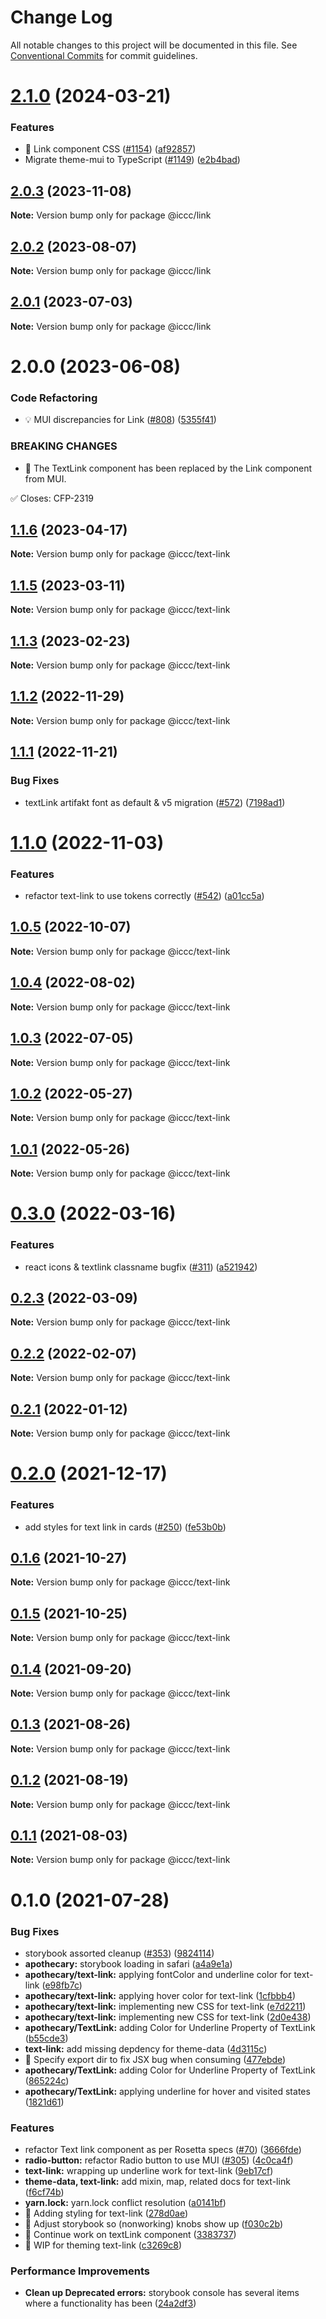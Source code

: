 # Change Log

All notable changes to this project will be documented in this file.
See [Conventional Commits](https://conventionalcommits.org) for commit guidelines.

# [2.1.0](https://git.autodesk.com/dpe/iccc/compare/@iccc/link@2.0.3...@iccc/link@2.1.0) (2024-03-21)


### Features

* 🎸 Link component CSS ([#1154](https://git.autodesk.com/dpe/iccc/issues/1154)) ([af92857](https://git.autodesk.com/dpe/iccc/commits/af92857441e989108b735bc9b41104f470372240))
* Migrate theme-mui to TypeScript ([#1149](https://git.autodesk.com/dpe/iccc/issues/1149)) ([e2b4bad](https://git.autodesk.com/dpe/iccc/commits/e2b4bad4c0d8b5475ebca9fde1ba5768b57c3a6e))





## [2.0.3](https://git.autodesk.com/dpe/iccc/compare/@iccc/link@2.0.2...@iccc/link@2.0.3) (2023-11-08)

**Note:** Version bump only for package @iccc/link





## [2.0.2](https://git.autodesk.com//dpe/iccc/compare/@iccc/link@2.0.1...@iccc/link@2.0.2) (2023-08-07)

**Note:** Version bump only for package @iccc/link





## [2.0.1](https://git.autodesk.com//dpe/iccc/compare/@iccc/link@2.0.0...@iccc/link@2.0.1) (2023-07-03)

**Note:** Version bump only for package @iccc/link





# 2.0.0 (2023-06-08)


### Code Refactoring

* 💡 MUI discrepancies for Link ([#808](https://git.autodesk.com//dpe/iccc/issues/808)) ([5355f41](https://git.autodesk.com//dpe/iccc/commits/5355f41a3c761bf9fa7d87af6871b6feb68de673))


### BREAKING CHANGES

* 🧨 The TextLink component has been replaced by the Link component from MUI.

✅ Closes: CFP-2319





## [1.1.6](https://git.autodesk.com//dpe/iccc/compare/@iccc/text-link@1.1.5...@iccc/text-link@1.1.6) (2023-04-17)

**Note:** Version bump only for package @iccc/text-link





## [1.1.5](https://git.autodesk.com//dpe/iccc/compare/@iccc/text-link@1.1.2...@iccc/text-link@1.1.5) (2023-03-11)

**Note:** Version bump only for package @iccc/text-link





## [1.1.3](https://git.autodesk.com//dpe/iccc/compare/@iccc/text-link@1.1.2...@iccc/text-link@1.1.3) (2023-02-23)

**Note:** Version bump only for package @iccc/text-link





## [1.1.2](https://git.autodesk.com//dpe/iccc/compare/@iccc/text-link@1.1.1...@iccc/text-link@1.1.2) (2022-11-29)

**Note:** Version bump only for package @iccc/text-link





## [1.1.1](https://git.autodesk.com//dpe/iccc/compare/@iccc/text-link@1.1.0...@iccc/text-link@1.1.1) (2022-11-21)


### Bug Fixes

* textLink artifakt font as default & v5 migration ([#572](https://git.autodesk.com//dpe/iccc/issues/572)) ([7198ad1](https://git.autodesk.com//dpe/iccc/commits/7198ad1fb91905b1760242b779b79eff434d351c))





# [1.1.0](https://git.autodesk.com//dpe/iccc/compare/@iccc/text-link@1.0.5...@iccc/text-link@1.1.0) (2022-11-03)


### Features

* refactor text-link to use tokens correctly ([#542](https://git.autodesk.com//dpe/iccc/issues/542)) ([a01cc5a](https://git.autodesk.com//dpe/iccc/commits/a01cc5a4d9c2bd6a4cacaa963389cb38f3b86248))





## [1.0.5](https://git.autodesk.com//dpe/iccc/compare/@iccc/text-link@1.0.4...@iccc/text-link@1.0.5) (2022-10-07)

**Note:** Version bump only for package @iccc/text-link





## [1.0.4](https://git.autodesk.com//dpe/iccc/compare/@iccc/text-link@1.0.3...@iccc/text-link@1.0.4) (2022-08-02)

**Note:** Version bump only for package @iccc/text-link





## [1.0.3](https://git.autodesk.com//dpe/iccc/compare/@iccc/text-link@1.0.2...@iccc/text-link@1.0.3) (2022-07-05)

**Note:** Version bump only for package @iccc/text-link





## [1.0.2](https://git.autodesk.com//dpe/iccc/compare/@iccc/text-link@1.0.1...@iccc/text-link@1.0.2) (2022-05-27)

**Note:** Version bump only for package @iccc/text-link





## [1.0.1](https://git.autodesk.com//dpe/iccc/compare/@iccc/text-link@0.3.0...@iccc/text-link@1.0.1) (2022-05-26)

**Note:** Version bump only for package @iccc/text-link





# [0.3.0](https://git.autodesk.com//dpe/iccc/compare/@iccc/text-link@0.2.3...@iccc/text-link@0.3.0) (2022-03-16)


### Features

* react icons & textlink classname bugfix ([#311](https://git.autodesk.com//dpe/iccc/issues/311)) ([a521942](https://git.autodesk.com//dpe/iccc/commits/a52194266f477abe45538a4311c97d643fdfbe52))





## [0.2.3](https://git.autodesk.com//dpe/iccc/compare/@iccc/text-link@0.2.2...@iccc/text-link@0.2.3) (2022-03-09)

**Note:** Version bump only for package @iccc/text-link





## [0.2.2](https://git.autodesk.com//dpe/iccc/compare/@iccc/text-link@0.2.1...@iccc/text-link@0.2.2) (2022-02-07)

**Note:** Version bump only for package @iccc/text-link





## [0.2.1](https://git.autodesk.com//dpe/iccc/compare/@iccc/text-link@0.2.0...@iccc/text-link@0.2.1) (2022-01-12)

**Note:** Version bump only for package @iccc/text-link





# [0.2.0](https://git.autodesk.com//dpe/iccc/compare/@iccc/text-link@0.1.6...@iccc/text-link@0.2.0) (2021-12-17)


### Features

* add styles for text link in cards ([#250](https://git.autodesk.com//dpe/iccc/issues/250)) ([fe53b0b](https://git.autodesk.com//dpe/iccc/commits/fe53b0b75510e00cbfcfdf6b8c81e85768a587fa))





## [0.1.6](https://git.autodesk.com//dpe/iccc/compare/@iccc/text-link@0.1.5...@iccc/text-link@0.1.6) (2021-10-27)

**Note:** Version bump only for package @iccc/text-link





## [0.1.5](https://git.autodesk.com//dpe/iccc/compare/@iccc/text-link@0.1.4...@iccc/text-link@0.1.5) (2021-10-25)

**Note:** Version bump only for package @iccc/text-link





## [0.1.4](https://git.autodesk.com//dpe/iccc/compare/@iccc/text-link@0.1.3...@iccc/text-link@0.1.4) (2021-09-20)

**Note:** Version bump only for package @iccc/text-link





## [0.1.3](https://git.autodesk.com//dpe/iccc/compare/@iccc/text-link@0.1.2...@iccc/text-link@0.1.3) (2021-08-26)

**Note:** Version bump only for package @iccc/text-link





## [0.1.2](https://git.autodesk.com//dpe/iccc/compare/@iccc/text-link@0.1.1...@iccc/text-link@0.1.2) (2021-08-19)

**Note:** Version bump only for package @iccc/text-link





## [0.1.1](https://git.autodesk.com//dpe/iccc/compare/@iccc/text-link@0.1.0...@iccc/text-link@0.1.1) (2021-08-03)

**Note:** Version bump only for package @iccc/text-link





# 0.1.0 (2021-07-28)


### Bug Fixes

* storybook assorted cleanup ([#353](https://git.autodesk.com//dpe/iccc/issues/353)) ([9824114](https://git.autodesk.com//dpe/iccc/commits/9824114954bd5b1f3fd83b94f4fa57dd3ff63aa8))
* **apothecary:** storybook loading in safari ([a4a9e1a](https://git.autodesk.com//dpe/iccc/commits/a4a9e1a7866072247d00a7c53db4401075805548))
* **apothecary/text-link:** applying fontColor and underline color for text-link ([e98fb7c](https://git.autodesk.com//dpe/iccc/commits/e98fb7cdeb62c630c536d909d33962a67a1ca75e))
* **apothecary/text-link:** applying hover color for text-link ([1cfbbb4](https://git.autodesk.com//dpe/iccc/commits/1cfbbb4760847632ad2c7c80007e9363cb93f586))
* **apothecary/text-link:** implementing new CSS for text-link ([e7d2211](https://git.autodesk.com//dpe/iccc/commits/e7d2211e6d2b13373aef23b2e3c8ffb5ee214616))
* **apothecary/text-link:** implementing new CSS for text-link ([2d0e438](https://git.autodesk.com//dpe/iccc/commits/2d0e4384d8c99a9a0dbe2e2ad58d7cdf6e0c4272))
* **apothecary/TextLink:** adding Color for Underline Property of TextLink ([b55cde3](https://git.autodesk.com//dpe/iccc/commits/b55cde3635da61d316f0dce369db7784515dec26))
* **text-link:** add missing depdency for theme-data ([4d3115c](https://git.autodesk.com//dpe/iccc/commits/4d3115ca88d76cc5ade2fee2b43430032e72ce72))
* 🐛 Specify export dir to fix JSX bug when consuming ([477ebde](https://git.autodesk.com//dpe/iccc/commits/477ebde3804b184caf94a34cb6f019fc415b05e8))
* **apothecary/TextLink:** adding Color for Underline Property of TextLink ([865224c](https://git.autodesk.com//dpe/iccc/commits/865224c16c1158084a73870a4ce51355c24cc052))
* **apothecary/TextLink:** applying underline for hover and visited states ([1821d61](https://git.autodesk.com//dpe/iccc/commits/1821d61d9ba80575aa348d5f08f961ee951adf65))


### Features

* refactor Text link component as per Rosetta specs ([#70](https://git.autodesk.com//dpe/iccc/issues/70)) ([3666fde](https://git.autodesk.com//dpe/iccc/commits/3666fde446a4719cc417bbeb18b19615cb90dd3f))
* **radio-button:** refactor Radio button to use MUI ([#305](https://git.autodesk.com//dpe/iccc/issues/305)) ([4c0ca4f](https://git.autodesk.com//dpe/iccc/commits/4c0ca4faf089479d2a9ee968d908f629a3a9f3dd))
* **text-link:** wrapping up underline work for text-link ([9eb17cf](https://git.autodesk.com//dpe/iccc/commits/9eb17cf1e8c71d2ad69af7f369edd1b45e90d371))
* **theme-data, text-link:** add mixin, map, related docs for text-link ([f6cf74b](https://git.autodesk.com//dpe/iccc/commits/f6cf74b93150aecec46e9b8ea1b8318657d46f08))
* **yarn.lock:** yarn.lock conflict resolution ([a0141bf](https://git.autodesk.com//dpe/iccc/commits/a0141bf090dc80c3149f8b487e1c4f57638607b6))
* 🎸 Adding styling for text-link ([278d0ae](https://git.autodesk.com//dpe/iccc/commits/278d0ae618d545c5dfa1838c968e792ca4595480))
* 🎸 Adjust storybook so (nonworking) knobs show up ([f030c2b](https://git.autodesk.com//dpe/iccc/commits/f030c2b3f6df6f15e44676c7b3dafe643e8d1148))
* 🎸 Continue work on textLink component ([3383737](https://git.autodesk.com//dpe/iccc/commits/3383737f970185a3ea8850b0c61759899e9f772a))
* 🎸 WIP for theming text-link ([c3269c8](https://git.autodesk.com//dpe/iccc/commits/c3269c843e20be5d72da7203e79acfca70956191))


### Performance Improvements

* **Clean up Deprecated errors:** storybook console has several items where a functionality has been ([24a2df3](https://git.autodesk.com//dpe/iccc/commits/24a2df3f5be64f236f67fd36ce1cec7d1d2e8299))
